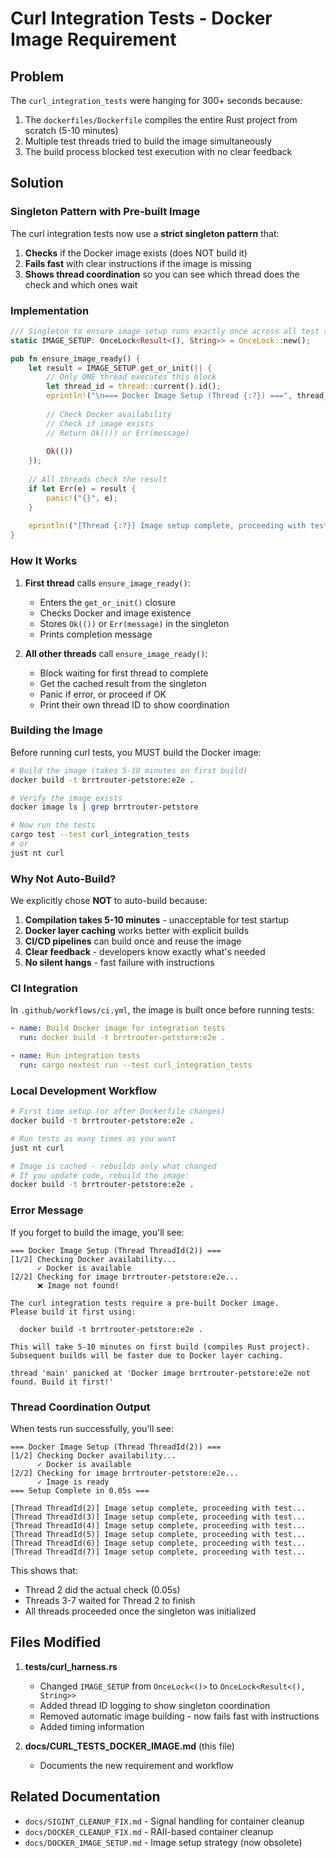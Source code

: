 # Curl Integration Tests - Docker Image Requirement

## Problem

The `curl_integration_tests` were hanging for 300+ seconds because:

1. The `dockerfiles/Dockerfile` compiles the entire Rust project from scratch (5-10 minutes)
2. Multiple test threads tried to build the image simultaneously  
3. The build process blocked test execution with no clear feedback

## Solution

### Singleton Pattern with Pre-built Image

The curl integration tests now use a **strict singleton pattern** that:

1. **Checks** if the Docker image exists (does NOT build it)
2. **Fails fast** with clear instructions if the image is missing
3. **Shows thread coordination** so you can see which thread does the check and which ones wait

### Implementation

```rust
/// Singleton to ensure image setup runs exactly once across all test threads
static IMAGE_SETUP: OnceLock<Result<(), String>> = OnceLock::new();

pub fn ensure_image_ready() {
    let result = IMAGE_SETUP.get_or_init(|| {
        // Only ONE thread executes this block
        let thread_id = thread::current().id();
        eprintln!("\n=== Docker Image Setup (Thread {:?}) ===", thread_id);
        
        // Check Docker availability
        // Check if image exists
        // Return Ok(()) or Err(message)
        
        Ok(())
    });
    
    // All threads check the result
    if let Err(e) = result {
        panic!("{}", e);
    }
    
    eprintln!("[Thread {:?}] Image setup complete, proceeding with test...", thread_id);
}
```

### How It Works

1. **First thread** calls `ensure_image_ready()`:
   - Enters the `get_or_init()` closure
   - Checks Docker and image existence
   - Stores `Ok(())` or `Err(message)` in the singleton
   - Prints completion message

2. **All other threads** call `ensure_image_ready()`:
   - Block waiting for first thread to complete
   - Get the cached result from the singleton
   - Panic if error, or proceed if OK
   - Print their own thread ID to show coordination

### Building the Image

Before running curl tests, you MUST build the Docker image:

```bash
# Build the image (takes 5-10 minutes on first build)
docker build -t brrtrouter-petstore:e2e .

# Verify the image exists
docker image ls | grep brrtrouter-petstore

# Now run the tests
cargo test --test curl_integration_tests
# or
just nt curl
```

### Why Not Auto-Build?

We explicitly chose **NOT** to auto-build because:

1. **Compilation takes 5-10 minutes** - unacceptable for test startup
2. **Docker layer caching** works better with explicit builds
3. **CI/CD pipelines** can build once and reuse the image
4. **Clear feedback** - developers know exactly what's needed
5. **No silent hangs** - fast failure with instructions

### CI Integration

In `.github/workflows/ci.yml`, the image is built once before running tests:

```yaml
- name: Build Docker image for integration tests
  run: docker build -t brrtrouter-petstore:e2e .

- name: Run integration tests
  run: cargo nextest run --test curl_integration_tests
```

### Local Development Workflow

```bash
# First time setup (or after Dockerfile changes)
docker build -t brrtrouter-petstore:e2e .

# Run tests as many times as you want
just nt curl

# Image is cached - rebuilds only what changed
# If you update code, rebuild the image:
docker build -t brrtrouter-petstore:e2e .
```

### Error Message

If you forget to build the image, you'll see:

```
=== Docker Image Setup (Thread ThreadId(2)) ===
[1/2] Checking Docker availability...
      ✓ Docker is available
[2/2] Checking for image brrtrouter-petstore:e2e...
      ❌ Image not found!

The curl integration tests require a pre-built Docker image.
Please build it first using:

  docker build -t brrtrouter-petstore:e2e .

This will take 5-10 minutes on first build (compiles Rust project).
Subsequent builds will be faster due to Docker layer caching.

thread 'main' panicked at 'Docker image brrtrouter-petstore:e2e not found. Build it first!'
```

### Thread Coordination Output

When tests run successfully, you'll see:

```
=== Docker Image Setup (Thread ThreadId(2)) ===
[1/2] Checking Docker availability...
      ✓ Docker is available
[2/2] Checking for image brrtrouter-petstore:e2e...
      ✓ Image is ready
=== Setup Complete in 0.05s ===

[Thread ThreadId(2)] Image setup complete, proceeding with test...
[Thread ThreadId(3)] Image setup complete, proceeding with test...
[Thread ThreadId(4)] Image setup complete, proceeding with test...
[Thread ThreadId(5)] Image setup complete, proceeding with test...
[Thread ThreadId(6)] Image setup complete, proceeding with test...
[Thread ThreadId(7)] Image setup complete, proceeding with test...
```

This shows that:
- Thread 2 did the actual check (0.05s)
- Threads 3-7 waited for Thread 2 to finish
- All threads proceeded once the singleton was initialized

## Files Modified

1. **tests/curl_harness.rs**
   - Changed `IMAGE_SETUP` from `OnceLock<()>` to `OnceLock<Result<(), String>>`
   - Added thread ID logging to show singleton coordination
   - Removed automatic image building - now fails fast with instructions
   - Added timing information

2. **docs/CURL_TESTS_DOCKER_IMAGE.md** (this file)
   - Documents the new requirement and workflow

## Related Documentation

- `docs/SIGINT_CLEANUP_FIX.md` - Signal handling for container cleanup
- `docs/DOCKER_CLEANUP_FIX.md` - RAII-based container cleanup
- `docs/DOCKER_IMAGE_SETUP.md` - Image setup strategy (now obsolete)

